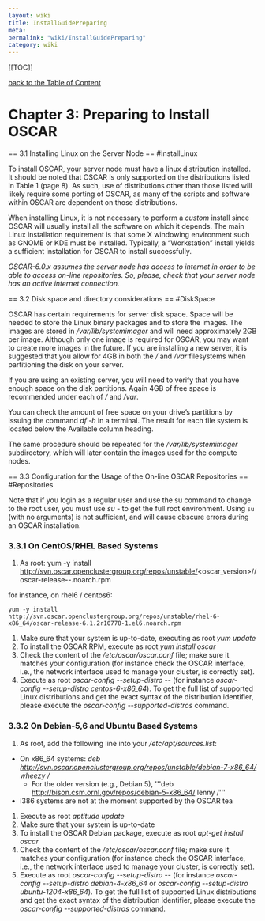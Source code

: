 ```yaml
---
layout: wiki
title: InstallGuidePreparing
meta: 
permalink: "wiki/InstallGuidePreparing"
category: wiki
---
```

<!-- Name: InstallGuidePreparing -->
<!-- Version: 30 -->
<!-- Author: olahaye74 -->

[[TOC]]

[back to the Table of Content](InstallGuide)

# Chapter 3: Preparing to Install OSCAR

== 3.1 Installing Linux on the Server Node == #InstallLinux

To install OSCAR, your server node must have a linux distribution installed. It should be noted that OSCAR is only supported on the distributions listed in Table 1 (page 8). As such, use of distributions other than those listed will likely require some porting of OSCAR, as many of the scripts and software within OSCAR are dependent on those distributions.

When installing Linux, it is not necessary to perform a _custom_ install since OSCAR will usually install all the software on which it depends. The main Linux installation requirement is that some X windowing environment such as GNOME or KDE must be installed. Typically, a “Workstation” install yields a sufficient installation for OSCAR to install successfully.

*OSCAR-6.0.x assumes the server node has access to internet in order to be able to access on-line repositories. So, please, check that your server node has an active internet connection.*

== 3.2 Disk space and directory considerations == #DiskSpace

OSCAR has certain requirements for server disk space. Space will be needed to store the Linux binary packages and to store the images. The images are stored in _/var/lib/systemimager_ and will need approximately 2GB per image. Although only one image is required for OSCAR, you may want to create more images in the future. If you are installing a new server, it is suggested that you allow for 4GB in both the _/_ and _/var_ filesystems when partitioning the disk on your server.

If you are using an existing server, you will need to verify that you have enough space on the disk partitions. Again 4GB of free space is recommended under each of _/_ and _/var_.

You can check the amount of free space on your drive’s partitions by issuing the command *df -h* in a terminal. The result for each file system is located below the Available column heading.

The same procedure should be repeated for the _/var/lib/systemimager_ subdirectory, which will later contain the images used for the compute nodes.

== 3.3 Configuration for the Usage of the On-line OSCAR Repositories == #Repositories

Note that if you login as a regular user and use the su command to change to the root user, you must use *su -* to get the full root environment. Using `su` (with no arguments) is not sufficient, and will cause obscure errors during an OSCAR installation.

### 3.3.1 On CentOS/RHEL Based Systems

 1. As root:
yum -y install http://svn.oscar.openclustergroup.org/repos/unstable/<oscar_version>/<compat-distro-tag>/oscar-release-<version>-<release>.noarch.rpm

for instance, on rhel6 / centos6:

    yum -y install http://svn.oscar.openclustergroup.org/repos/unstable/rhel-6-x86_64/oscar-release-6.1.2r10778-1.el6.noarch.rpm

 1. Make sure that your system is up-to-date, executing as root *yum update*
 1. To install the OSCAR RPM, execute as root *yum install oscar*
 1. Check the content of the _/etc/oscar/oscar.conf_ file; make sure it matches your configuration (for instance check the OSCAR interface, i.e., the network interface used to manage your cluster, is correctly set).
 1. Execute as root *oscar-config --setup-distro <distro>-<version>-<arch>* (for instance *oscar-config --setup-distro centos-6-x86_64*). To get the full list of supported Linux distributions and get the exact syntax of the distribution identifier, please execute the *oscar-config --supported-distros* command.

### 3.3.2 On Debian-5,6 and Ubuntu Based Systems

 1. As root, add the following line into your _/etc/apt/sources.list_: 
  * On x86_64 systems: *deb http://svn.oscar.openclustergroup.org/repos/unstable/debian-7-x86_64/ wheezy /*
    * For the older version (e.g., Debian 5), '''deb http://bison.csm.ornl.gov/repos/debian-5-x86_64/ lenny /'''
  * i386 systems are not at the moment supported by the OSCAR tea
 1. Execute as root *aptitude update*
 1. Make sure that your system is up-to-date 
 1. To install the OSCAR Debian package, execute as root *apt-get install oscar* 
 1. Check the content of the _/etc/oscar/oscar.conf_ file; make sure it matches your configuration (for instance check the OSCAR interface, i.e., the network interface used to manage your cluster, is correctly set).
 1. Execute as root *oscar-config --setup-distro <distro>-<version>-<arch>* (for instance *oscar-config --setup-distro debian-4-x86_64* or *oscar-config --setup-distro ubuntu-1204-x86_64*). To get the full list of supported Linux distributions and get the exact syntax of the distribution identifier, please execute the *oscar-config --supported-distros* command.

